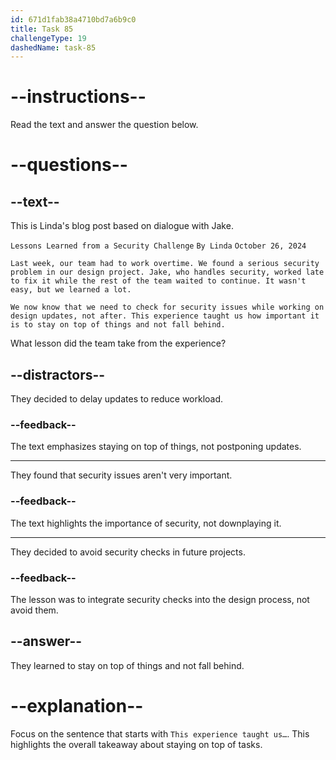 ```yaml
---
id: 671d1fab38a4710bd7a6b9c0
title: Task 85
challengeType: 19
dashedName: task-85
---
```


<!-- READING -->

# --instructions--

Read the text and answer the question below.

# --questions--

## --text--

This is Linda's blog post based on dialogue with Jake.

`Lessons Learned from a Security Challenge`
`By Linda`
`October 26, 2024`

`Last week, our team had to work overtime. We found a serious security problem in our design project. Jake, who handles security, worked late to fix it while the rest of the team waited to continue. It wasn't easy, but we learned a lot.`

`We now know that we need to check for security issues while working on design updates, not after. This experience taught us how important it is to stay on top of things and not fall behind.`

What lesson did the team take from the experience?

## --distractors--

They decided to delay updates to reduce workload.

### --feedback--

The text emphasizes staying on top of things, not postponing updates.

---

They found that security issues aren't very important.

### --feedback--

The text highlights the importance of security, not downplaying it.

---

They decided to avoid security checks in future projects.

### --feedback--

The lesson was to integrate security checks into the design process, not avoid them.

## --answer--

They learned to stay on top of things and not fall behind.

# --explanation--

Focus on the sentence that starts with `This experience taught us…`. This highlights the overall takeaway about staying on top of tasks.

